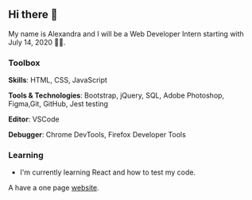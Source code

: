 ## Hi there 🤗

My name is Alexandra and I will be a Web Developer Intern starting with July 14, 2020 👩‍💻.

### Toolbox

**Skills**: HTML, CSS, JavaScript

**Tools & Technologies**: Bootstrap, jQuery, SQL, Adobe Photoshop, Figma,Git, GitHub, Jest testing

**Editor**: VSCode

**Debugger**: Chrome DevTools, Firefox Developer Tools

### Learning

- I'm currently learning React and how to test my code.

A have a one page [website](http://alexandracaulea.com/).
